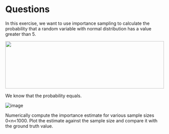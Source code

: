 # Questions #
In this exercise, we want to use importance sampling to calculate the probability that a random variable with normal distribution has a value greater than 5.

<img src="https://github.com/user-attachments/assets/c1f32239-0c94-48ec-9e6a-3a0b74a1b2b7" width="500" height="150" />

We know that the probability equals.

![image](https://github.com/user-attachments/assets/770e261e-5f7a-4707-adcb-7bc9d62fd246)

Numerically compute the importance estimate for various sample sizes 0<n<1000. Plot the estimate against the sample size and compare it with the ground truth value.
